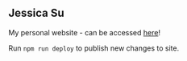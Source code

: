 ## Jessica Su

My personal website - can be accessed [here](https://jessicasu.com)!

Run `npm run deploy` to publish new changes to site.
